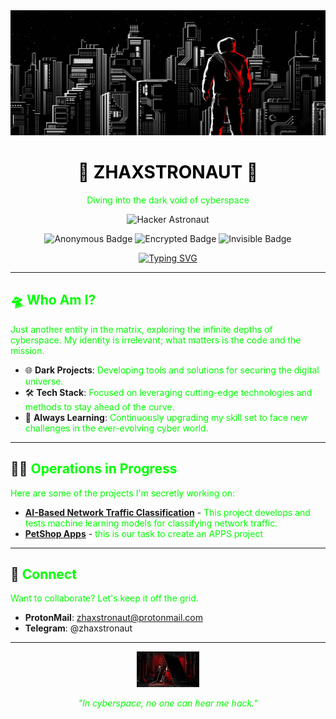 <div align="center">
  <img src="https://github.com/zhaxstronaut/PICT/blob/main/hero7.jpg" alt="Hacker Astronaut Banner" width="100000000" height="200"/>

  <h1><span style="color:#000000;">👾 ZHAXSTRONAUT 🌌</span></h1>
  <p><span style="color:#00ff00;">Diving into the dark void of cyberspace</span></p>
  
  <img src="https://static.vecteezy.com/system/resources/previews/023/005/146/non_2x/astronaut-hacktivist-digital-art-illustration-generative-ai-photo.jpeg" alt="Hacker Astronaut" width="200"/>

  <p>
    <img src="https://img.shields.io/badge/Code-Anonymously-green?style=flat-square" alt="Anonymous Badge"/>
    <img src="https://img.shields.io/badge/Encrypted-100%25-blue?style=flat-square" alt="Encrypted Badge"/>
    <img src="https://img.shields.io/badge/Status-Invisible-lightgrey?style=flat-square" alt="Invisible Badge"/>
  </p>

  <!-- Animated Text -->
[![Typing SVG](https://readme-typing-svg.demolab.com?font=JetBrains+Mono&weight=800&size=21&pause=1000&color=D70A21&center=true&vCenter=true&random=true&width=435&lines=Exploring+the+Cyber+Frontier;Junior+Penetration+Tester;Cyber+Explorer;Script+Kiddies)](https://git.io/typing-svg)
</div>

---

##  <span style="color:#00ff00;">🛸 Who Am I?</span>
<span style="color:#00ff00;">Just another entity in the matrix, exploring the infinite depths of cyberspace. My identity is irrelevant; what matters is the code and the mission.</span>

- 🌐 **Dark Projects**: <span style="color:#00ff00;">Developing tools and solutions for securing the digital universe.</span>
- 🛠️ **Tech Stack**: <span style="color:#00ff00;">Focused on leveraging cutting-edge technologies and methods to stay ahead of the curve.</span>
- 🧩 **Always Learning**: <span style="color:#00ff00;">Continuously upgrading my skill set to face new challenges in the ever-evolving cyber world.</span>

---

## 🕵️‍♂️ <span style="color:#00ff00;">Operations in Progress</span>
<span style="color:#00ff00;">Here are some of the projects I'm secretly working on:</span>

- [**AI-Based Network Traffic Classification**](https://github.com/Zhaxstronaut/Machine-Learning) - <span style="color:#00ff00;">This project develops and tests machine learning models for classifying network traffic.</span>
- [**PetShop Apps**](https://github.com/Zhaxstronaut/AOL-SE) - <span style="color:#00ff00;">this is our task to create an APPS project</span>

---



## 🔗 <span style="color:#00ff00;">Connect</span>
<span style="color:#00ff00;">Want to collaborate? Let's keep it off the grid.</span>

- **ProtonMail**: zhaxstronaut@protonmail.com
- **Telegram**: @zhaxstronaut
---

<div align="center">
  <img src="https://github.com/zhaxstronaut/PICT/blob/main/dubsnatch.jpg" alt="Cyber Astronaut Footer" width="20%"/>
  <p><span style="color:#00ff00;"><em>"In cyberspace, no one can hear me hack."</em></span></p>
</div>
